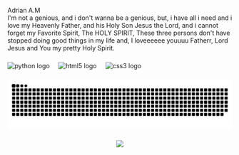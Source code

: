 <p align="left">Adrian A.M<br>I'm not a genious, and i don't wanna be a genious, but, i have all i need and i love my Heavenly Father, and his Holy Son Jesus the Lord, and i cannot forget my Favorite Spirit, The HOLY SPIRIT, These three persons don't have stopped doing good things in my life and, I loveeeeee youuuu Fatherr, Lord Jesus and You my pretty Holy Spirit.</p>

###

<div align="left">
  <img src="https://cdn.jsdelivr.net/gh/devicons/devicon/icons/python/python-original.svg" height="40" alt="python logo"  />
  <img width="12" />
  <img src="https://cdn.jsdelivr.net/gh/devicons/devicon/icons/html5/html5-original.svg" height="40" alt="html5 logo"  />
  <img width="12" />
  <img src="https://cdn.jsdelivr.net/gh/devicons/devicon/icons/css3/css3-original.svg" height="40" alt="css3 logo"  />
</div>

###

<img src="https://raw.githubusercontent.com/clzoam/clzoam/output/snake.svg" alt="Snake animation" />

###

<div align="center">
  <img src="https://visitor-badge.laobi.icu/badge?page_id=clzoam.clzoam&left_color=aqua"  />
</div>

###
